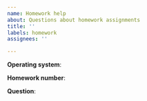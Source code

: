 ```yaml
---
name: Homework help
about: Questions about homework assignments
title: ''
labels: homework
assignees: ''

---
```


<!--
Fill out the fields below as best as you can so that we can track down the problem.
Make sure to include:
1. The command that caused the problem (if any)
2. The exact error message that you got (if any)
-->
**Operating system**:

**Homework number**:

**Question**:
